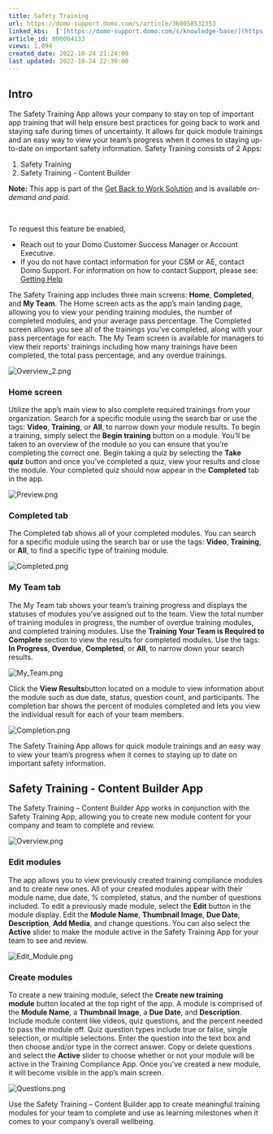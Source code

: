```yaml
---
title: Safety Training
url: https://domo-support.domo.com/s/article/360058532353
linked_kbs:  ['[https://domo-support.domo.com/s/knowledge-base/](https://domo-support.domo.com/s/knowledge-base/)', '[https://domo-support.domo.com/s/](https://domo-support.domo.com/s/)', '[https://domo-support.domo.com/s/topic/0TO5w000000ZampGAC](https://domo-support.domo.com/s/topic/0TO5w000000ZampGAC)', '[https://domo-support.domo.com/s/topic/0TO5w000000Zan9GAC](https://domo-support.domo.com/s/topic/0TO5w000000Zan9GAC)', '[https://domo-support.domo.com/s/article/360056653654](https://domo-support.domo.com/s/article/360056653654)', '[https://domo-support.domo.com/s/article/360042922874](https://domo-support.domo.com/s/article/360042922874)', '[https://domo-support.domo.com/s/article/360058532353](https://domo-support.domo.com/s/article/360058532353)', '[https://domo-support.domo.com/s/topic/0TO5w000000Zan9GAC/available-apps](https://domo-support.domo.com/s/topic/0TO5w000000Zan9GAC/available-apps)', '[https://domo-support.domo.com/s/article/360043429933](https://domo-support.domo.com/s/article/360043429933)', '[https://domo-support.domo.com/s/article/360043429953](https://domo-support.domo.com/s/article/360043429953)', '[https://domo-support.domo.com/s/article/360042925494](https://domo-support.domo.com/s/article/360042925494)', '[https://domo-support.domo.com/s/article/360043429913](https://domo-support.domo.com/s/article/360043429913)', '[https://domo-support.domo.com/s/article/4408174643607](https://domo-support.domo.com/s/article/4408174643607)', '[https://domo-support.domo.com/s/login/](https://domo-support.domo.com/s/login/)']
article_id: 000004133
views: 1,094
created_date: 2022-10-24 21:24:00
last updated: 2022-10-24 22:39:00
---
```




Intro
-----


The Safety Training App allows your company to stay on top of important app training that will help ensure best practices for going back to work and staying safe during times of uncertainty. It allows for quick module trainings and an easy way to view your team’s progress when it comes to staying up-to-date on important safety information. Safety Training consists of 2 Apps:


1. Safety Training
2. Safety Training - Content Builder




 


**Note:** This app is part of the [Get Back to Work Solution](/s/article/360056653654 "Get Back to Work Solution") and is available *on-demand and paid*. 


 


To request this feature be enabled,


* Reach out to your Domo Customer Success Manager or Account Executive.
* If you do not have contact information for your CSM or AE, contact Domo Support. For information on how to contact Support, please see: [Getting Help](/s/article/360042922874 "Getting Help")






The Safety Training app includes three main screens: **Home**, **Completed**, and **My Team**. The Home screen acts as the app’s main landing page, allowing you to view your pending training modules, the number of completed modules, and your average pass percentage. The Completed screen allows you see all of the trainings you've completed, along with your pass percentage for each. The My Team screen is available for managers to view their reports' trainings including how many trainings have been completed, the total pass percentage, and any overdue trainings. 


![Overview_2.png](Overview_2.png)


### Home screen


Utilize the app’s main view to also complete required trainings from your organization. Search for a specific module using the search bar or use the tags: **Video**, **Training**, or **All**, to narrow down your module results. To begin a training, simply select the **Begin training** button on a module. You’ll be taken to an overview of the module so you can ensure that you’re completing the correct one. Begin taking a quiz by selecting the **Take quiz** button and once you’ve completed a quiz, view your results and close the module. Your completed quiz should now appear in the **Completed** tab in the app.


![Preview.png](Preview.png)


### Completed tab


The Completed tab shows all of your completed modules. You can search for a specific module using the search bar or use the tags: **Video**, **Training**, or **All**, to find a specific type of training module.


![Completed.png](Completed.png)


### My Team tab


The My Team tab shows your team’s training progress and displays the statuses of modules you’ve assigned out to the team. View the total number of training modules in progress, the number of overdue training modules, and completed training modules. Use the **Training Your Team is Required to Complete** section to view the results for completed modules. Use the tags: **In Progress**, **Overdue**, **Completed**, or **All**, to narrow down your search results.


![My_Team.png](My_Team.png)


Click the **View Results**button located on a module to view information about the module such as due date, status, question count, and participants. The completion bar shows the percent of modules completed and lets you view the individual result for each of your team members.


![Completion.png](Completion.png)


The Safety Training App allows for quick module trainings and an easy way to view your team’s progress when it comes to staying up to date on important safety information.


Safety Training - Content Builder App
-------------------------------------


The Safety Training – Content Builder App works in conjunction with the Safety Training App, allowing you to create new module content for your company and team to complete and review.


![Overview.png](Overview.png)


### Edit modules


The app allows you to view previously created training compliance modules and to create new ones. All of your created modules appear with their module name, due date, % completed, status, and the number of questions included. To edit a previously made module, select the **Edit** button in the module display. Edit the **Module Name**, **Thumbnail Image**, **Due Date**, **Description**, **Add Media**, and change questions. You can also select the **Active** slider to make the module active in the Safety Training App for your team to see and review.


![Edit_Module.png](Edit_Module.png)


### Create modules


To create a new training module, select the **Create new training module** button located at the top right of the app. A module is comprised of the **Module Name**, a **Thumbnail Image**, a **Due Date**, and **Description**. Include module content like videos, quiz questions, and the percent needed to pass the module off. Quiz question types include true or false, single selection, or multiple selections. Enter the question into the text box and then choose and/or type in the correct answer. Copy or delete questions and select the **Active** slider to choose whether or not your module will be active in the Training Compliance App. Once you’ve created a new module, it will become visible in the app’s main screen.


![Questions.png](Questions.png)


Use the Safety Training – Content Builder app to create meaningful training modules for your team to complete and use as learning milestones when it comes to your company’s overall wellbeing.

